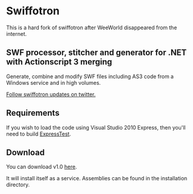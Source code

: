 Swiffotron
==========

This is a hard fork of swiffotron after WeeWorld disappeared from the internet.

SWF processor, stitcher and generator for .NET with Actionscript 3 merging
--------------------------------------------------------------------------

Generate, combine and modify SWF files including AS3 code from a Windows service and in high volumes.

[Follow swiffotron updates on twitter.](https://twitter.com/#!/Swiffotron)

Requirements
------------
If you wish to load the code using Visual Studio 2010 Express, then you'll need to build [ExpressTest](https://github.com/izb/ExpressTest).


Download
--------

You can download v1.0 [here](https://github.com/izb/Swiffotron/downloads).

It will install itself as a service. Assemblies can be found in the installation directory.

